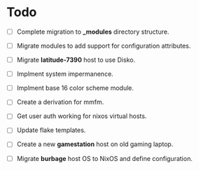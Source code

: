 # Todo

- [ ] Complete migration to **_modules** directory structure.
- [ ] Migrate modules to add support for configuration attributes.
- [ ] Migrate **latitude-7390** host to use Disko.
- [ ] Implment system impermanence.
- [ ] Implment base 16 color scheme module.
- [ ] Create a derivation for mmfm.
- [ ] Get user auth working for nixos virtual hosts.
- [ ] Update flake templates.

- [ ] Create a new **gamestation** host on old gaming laptop.
- [ ] Migrate **burbage** host OS to NixOS and define configuration.
